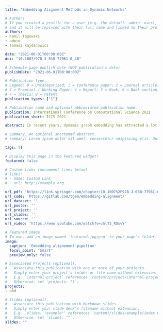 ```yaml
---
title: "Embedding Alignment Methods in Dynamic Networks"

# Authors
# If you created a profile for a user (e.g. the default `admin` user), write the username (folder name) here 
# and it will be replaced with their full name and linked to their profile.
authors:
- Kamil Tagowski
- admin
- Tomasz Kajdanowicz

date: "2021-06-01T00:00:00Z"
doi: "10.1007/978-3-030-77961-0_48"

# Schedule page publish date (NOT publication's date).
publishDate: "2021-06-01T00:00:00Z"

# Publication type.
# Legend: 0 = Uncategorized; 1 = Conference paper; 2 = Journal article;
# 3 = Preprint / Working Paper; 4 = Report; 5 = Book; 6 = Book section;
# 7 = Thesis; 8 = Patent
publication_types: ["1"]

# Publication name and optional abbreviated publication name.
publication: International Conference on Computational Science 2021
publication_short: ICCS 2021

abstract: In recent years, dynamic graph embedding has attracted a lot of attention due to its usefulness in real-world scenarios. In this paper, we consider discrete-time dynamic graph representation learning, where embeddings are computed for each time window, and then are aggregated to represent the dynamics of a graph. However, independently computed embeddings in consecutive windows suffer from the stochastic nature of representation learning algorithms and are algebraically incomparable. We underline the need for embedding alignment process and provide nine alignment techniques evaluated on real-world datasets in link prediction and graph reconstruction tasks. Our experiments show that alignment of Node2vec embeddings improves the performance of downstream tasks up to 11 pp compared to the not aligned scenario. 

# Summary. An optional shortened abstract.
# summary: Lorem ipsum dolor sit amet, consectetur adipiscing elit. Duis posuere tellus ac convallis placerat. Proin tincidunt magna sed ex sollicitudin condimentum.

tags: []

# Display this page in the Featured widget?
featured: false

# Custom links (uncomment lines below)
# links:
# - name: Custom Link
#   url: http://example.org

url_pdf: 'https://link.springer.com/chapter/10.1007%2F978-3-030-77961-0_48'
url_code: 'https://gitlab.com/tgem/embedding-alignment/'
url_dataset: ''
url_poster: ''
url_project: ''
url_slides: ''
url_source: ''
url_video: 'https://www.youtube.com/watch?v=uhlT3_RDsvY'

# Featured image
# To use, add an image named `featured.jpg/png` to your page's folder. 
image:
  caption: 'Embedding alignement pipeline'
  focal_point: "Smart"
  preview_only: false

# Associated Projects (optional).
#   Associate this publication with one or more of your projects.
#   Simply enter your project's folder or file name without extension.
#   E.g. `internal-project` references `content/project/internal-project/index.md`.
#   Otherwise, set `projects: []`.
projects:
- phd

# Slides (optional).
#   Associate this publication with Markdown slides.
#   Simply enter your slide deck's filename without extension.
#   E.g. `slides: "example"` references `content/slides/example/index.md`.
#   Otherwise, set `slides: ""`.
slides: ""
---
```


<!--{{% callout note %}}
Click the *Cite* button above to demo the feature to enable visitors to import publication metadata into their reference management software.
{{% /callout %}}

{{% callout note %}}
Create your slides in Markdown - click the *Slides* button to check out the example.
{{% /callout %}}

Supplementary notes can be added here, including [code, math, and images](https://wowchemy.com/docs/writing-markdown-latex/).-->
